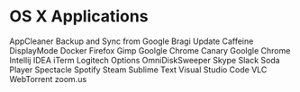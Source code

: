 # OS X Applications

AppCleaner
Backup and Sync from Google
Bragi Update
Caffeine
DisplayMode
Docker
Firefox
Gimp
Goolgle Chrome Canary
Goolgle Chrome
Intellij IDEA
iTerm
Logitech Options
OmniDiskSweeper
Skype
Slack
Soda Player
Spectacle
Spotify
Steam
Sublime Text
Visual Studio Code
VLC
WebTorrent
zoom.us